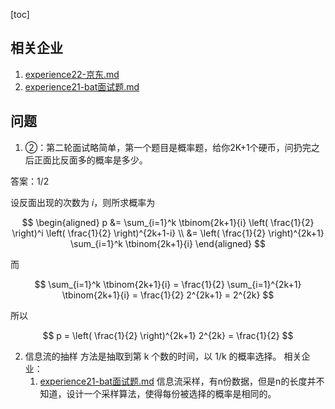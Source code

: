 [toc]

## 相关企业

1. [experience22-京东.md](experience22-京东.md)
2. [experience21-bat面试题.md]( experience21-bat面试题.md )

## 问题

1. ②：第二轮面试略简单，第一个题目是概率题，给你2K+1个硬币，问扔完之后正面比反面多的概率是多少。

答案：1/2

设反面出现的次数为 $i$，则所求概率为

$$
\begin{aligned}
p &= \sum_{i=1}^k  \tbinom{2k+1}{i} \left( \frac{1}{2} \right)^i \left( \frac{1}{2} \right)^{2k+1-i} \\ 
&= \left( \frac{1}{2} \right)^{2k+1} \sum_{i=1}^k  \tbinom{2k+1}{i} 
\end{aligned}
$$

而 

$$
\sum_{i=1}^k  \tbinom{2k+1}{i}  = \frac{1}{2} \sum_{i=1}^{2k+1}  \tbinom{2k+1}{i}  = \frac{1}{2}  2^{2k+1} =  2^{2k}
$$

所以

$$
p = \left( \frac{1}{2} \right)^{2k+1} 2^{2k} =  \frac{1}{2}
$$

2. 信息流的抽样
    方法是抽取到第 k 个数的时间，以 1/k 的概率选择。
相关企业： 
    1. [experience21-bat面试题.md]( experience21-bat面试题.md ) 信息流采样，有n份数据，但是n的长度并不知道，设计一个采样算法，使得每份被选择的概率是相同的。
